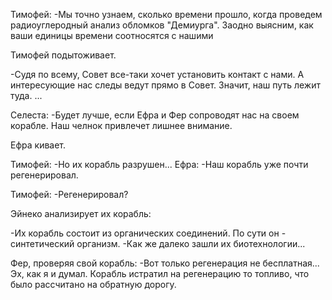 Тимофей:
-Мы точно узнаем, сколько времени прошло, когда проведем радиоуглеродный анализ обломков "Демиурга". Заодно выясним, как ваши единицы времени соотносятся с нашими 

Тимофей подытоживает.

-Судя по всему, Совет все-таки хочет установить контакт с нами. А интересующие нас следы ведут прямо в Совет. Значит, наш путь лежит туда. ... 

Селеста:
-Будет лучше, если Ефра и Фер сопроводят нас на своем корабле. Наш челнок привлечет лишнее внимание.

Ефра кивает.

Тимофей:
-Но их корабль разрушен...
Ефра:
-Наш корабль уже почти регенерировал.

Тимофей:
-Регенерировал?

Эйнеко анализирует их корабль:

-Их корабль состоит из органических соединений. По сути он - синтетический организм.
-Как же далеко зашли их биотехнологии...

Фер, проверяя свой корабль:
-Вот только регенерация не бесплатная... Эх, как я и думал. Корабль истратил на регенерацию то топливо, что было рассчитано на обратную дорогу.

